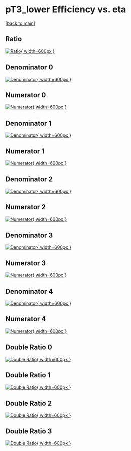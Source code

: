 # pT3_lower Efficiency vs. eta

[[back to main](./)]



## Ratio

[![Ratio](../mtv/var/pT3_lower_vtr_13_1_eff_eta.png){ width=600px }](../mtv/var/pT3_lower_vtr_13_1_eff_eta.pdf)

## Denominator 0

[![Denominator](../mtv/den/pT3_lower_vtr_13_1_eff_eta_den0.png){ width=600px }](../mtv/den/pT3_lower_vtr_13_1_eff_eta_den0.pdf)

## Numerator 0

[![Numerator](../mtv/num/pT3_lower_vtr_13_1_eff_eta_num0.png){ width=600px }](../mtv/num/pT3_lower_vtr_13_1_eff_eta_num0.pdf)

## Denominator 1

[![Denominator](../mtv/den/pT3_lower_vtr_13_1_eff_eta_den1.png){ width=600px }](../mtv/den/pT3_lower_vtr_13_1_eff_eta_den1.pdf)

## Numerator 1

[![Numerator](../mtv/num/pT3_lower_vtr_13_1_eff_eta_num1.png){ width=600px }](../mtv/num/pT3_lower_vtr_13_1_eff_eta_num1.pdf)

## Denominator 2

[![Denominator](../mtv/den/pT3_lower_vtr_13_1_eff_eta_den2.png){ width=600px }](../mtv/den/pT3_lower_vtr_13_1_eff_eta_den2.pdf)

## Numerator 2

[![Numerator](../mtv/num/pT3_lower_vtr_13_1_eff_eta_num2.png){ width=600px }](../mtv/num/pT3_lower_vtr_13_1_eff_eta_num2.pdf)

## Denominator 3

[![Denominator](../mtv/den/pT3_lower_vtr_13_1_eff_eta_den3.png){ width=600px }](../mtv/den/pT3_lower_vtr_13_1_eff_eta_den3.pdf)

## Numerator 3

[![Numerator](../mtv/num/pT3_lower_vtr_13_1_eff_eta_num3.png){ width=600px }](../mtv/num/pT3_lower_vtr_13_1_eff_eta_num3.pdf)

## Denominator 4

[![Denominator](../mtv/den/pT3_lower_vtr_13_1_eff_eta_den4.png){ width=600px }](../mtv/den/pT3_lower_vtr_13_1_eff_eta_den4.pdf)

## Numerator 4

[![Numerator](../mtv/num/pT3_lower_vtr_13_1_eff_eta_num4.png){ width=600px }](../mtv/num/pT3_lower_vtr_13_1_eff_eta_num4.pdf)

## Double Ratio 0

[![Double Ratio](../mtv/ratio/pT3_lower_vtr_13_1_eff_eta_ratio0.png){ width=600px }](../mtv/ratio/pT3_lower_vtr_13_1_eff_eta_ratio0.pdf)

## Double Ratio 1

[![Double Ratio](../mtv/ratio/pT3_lower_vtr_13_1_eff_eta_ratio1.png){ width=600px }](../mtv/ratio/pT3_lower_vtr_13_1_eff_eta_ratio1.pdf)

## Double Ratio 2

[![Double Ratio](../mtv/ratio/pT3_lower_vtr_13_1_eff_eta_ratio2.png){ width=600px }](../mtv/ratio/pT3_lower_vtr_13_1_eff_eta_ratio2.pdf)

## Double Ratio 3

[![Double Ratio](../mtv/ratio/pT3_lower_vtr_13_1_eff_eta_ratio3.png){ width=600px }](../mtv/ratio/pT3_lower_vtr_13_1_eff_eta_ratio3.pdf)

